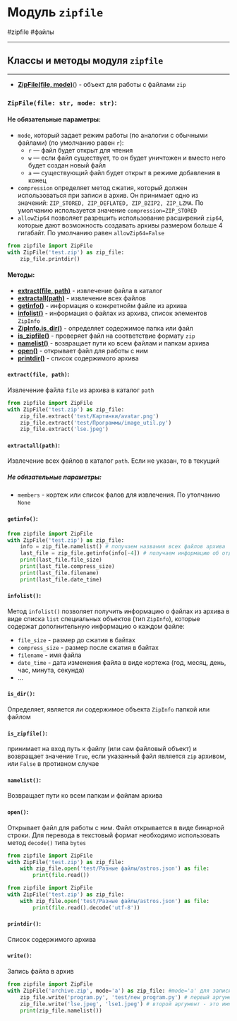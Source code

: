 # Модуль `zipfile`
#zipfile #файлы 
***
## Классы и методы модуля `zipfile`
***
- **[ZipFile(file, mode)](#ZipFile%20file%20str%20mode%20str)**() - объект для работы с файлами `zip`

### `ZipFile(file: str, mode: str)`:

#### Не обязательные параметры:
- `mode`, который задает режим работы (по аналогии с обычными файлами) (по умолчанию равен `r`):
	-   `r` — файл будет открыт для чтения
	-   `w` — если файл существует, то он будет уничтожен и вместо него будет создан новый файл
	-   `a` — существующий файл будет открыт в режиме добавления в конец
-   `compression` определяет метод сжатия, который должен использоваться при записи в архив. Он принимает одно из значений: `ZIP_STORED, ZIP_DEFLATED, ZIP_BZIP2, ZIP_LZMA`. По умолчанию используется значение `compression=ZIP_STORED`
-   `allowZip64` позволяет разрешить использование расширений `zip64`, которые дают возможность создавать архивы размером больше 4 гигабайт. По умолчанию равен `allowZip64=False`
```python
from zipfile import ZipFile 
with ZipFile('test.zip') as zip_file: 
	zip_file.printdir()
```

#### Методы:
- **[extract(file, path)](#extract%20file%20path)** - извлечение файла в каталог
- **[extractall(path)](#extractall%20path)** - извлечение всех файлов
- **[getinfo()](#getinfo)** - информация о конкретнойм файле из архива
- **[infolist()](#infolist)** - информация о файлах из архива, список элементов `ZipInfo`
- **[ZipInfo.is_dir()](#is_dir)** - определяет содержимое папка или файл
- **[is_zipfile()](#is_zipfile)** - проверяет файл на соответствие формату `zip`
- **[namelist()](#namelist)** - возвращает пути ко всем файлам и папкам архива
- **[open()](#open)** - открывает файл для работы с ним
- **[printdir()](#printdir)** - список содержимого архива

#### `extract(file, path)`:
Извлечение файла `file` из архива в каталог `path`

```python
from zipfile import ZipFile 
with ZipFile('test.zip') as zip_file: 
	zip_file.extract('test/Картинки/avatar.png') 
	zip_file.extract('test/Программы/image_util.py') 
	zip_file.extract('lse.jpeg')
```

#### `extractall(path)`:
Извлечение всех файлов в каталог `path`. Если не указан, то в текущий
##### Не обязательные параметры:
- `members` - кортеж или список фалов для извлечения. По утолчанию `None`

#### `getinfo()`:
```python
from zipfile import ZipFile 
with ZipFile('test.zip') as zip_file: 
	info = zip_file.namelist() # получаем названия всех файлов архива 
	last_file = zip_file.getinfo(info[-4]) # получаем информацию об отдельном файле 
	print(last_file.file_size) 
	print(last_file.compress_size) 
	print(last_file.filename) 
	print(last_file.date_time)
```

#### `infolist()`:
Метод `infolist()` позволяет получить информацию о файлах из архива в виде списка `list` специальных объектов (тип `ZipInfo`), которые содержат дополнительную информацию о каждом файле:
-   `file_size` - размер до сжатия в байтах
-   `compress_size` - размер после сжатия в байтах
-   `filename` - имя файла
-   `date_time` - дата изменения файла в виде кортежа (год, месяц, день, час, минута, секунда)
-   ...

#### `is_dir()`:
Определяет, является ли содержимое объекта `ZipInfo` папкой или файлом

#### `is_zipfile()`:
принимает на вход путь к файлу (или сам файловый объект) и возвращает значение `True`, если указанный файл является `zip` архивом, или `False` в противном случае

#### `namelist()`:
Возвращает пути ко всем папкам и файлам архива

#### `open()`:
Открывает файл для работы с ним. Файл открывается в виде бинарной строки. Для перевода в текстовый формат необходимо использовать метод `decode()` типа `bytes`
```python
from zipfile import ZipFile 
with ZipFile('test.zip') as zip_file: 
	with zip_file.open('test/Разные файлы/astros.json') as file: 
		print(file.read())
```

```python
from zipfile import ZipFile 
with ZipFile('test.zip') as zip_file: 
	with zip_file.open('test/Разные файлы/astros.json') as file: 
		print(file.read().decode('utf-8'))
```

#### `printdir()`:
Список содержимого архива

#### `write()`:
Запись файла в архив
```python
from zipfile import ZipFile 
with ZipFile('archive.zip', mode='a') as zip_file: #mode='a' для записи в существующий архив
	zip_file.write('program.py', 'test/new_program.py') # первый аргумент - это имя файла 
	zip_file.write('lse.jpeg', 'lse1.jpeg') # второй аргумент - это имя файла в архиве 
	print(zip_file.namelist())
```
